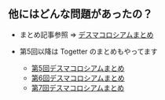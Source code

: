 ##  他にはどんな問題があったの？ <!-- .element: style="font-size:40px;" -->

* まとめ記事参照 => <a href="http://d.hatena.ne.jp/tbpg/20140517/1400291776">デスマコロシアムまとめ</a>

* 第5回以降は Togetter のまとめもやってます

    * <a href="http://togetter.com/li/708671">第5回デスマコロシアムまとめ</a>
    * <a href="http://togetter.com/li/711622">第6回デスマコロシアムまとめ</a>
    * <a href="http://togetter.com/li/721239">第7回デスマコロシアムまとめ</a>
